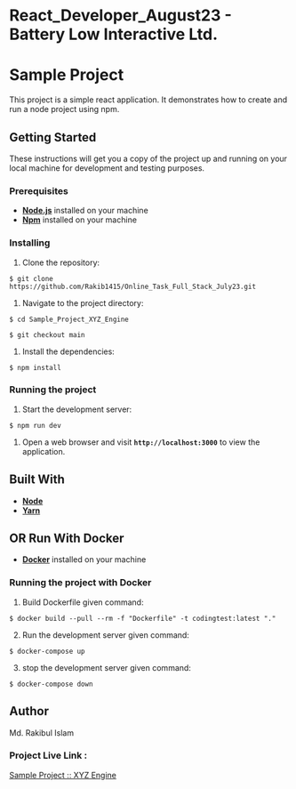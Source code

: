
# React_Developer_August23 - Battery Low Interactive Ltd.

# Sample Project

This project is a simple react application. It demonstrates how to create and run a node project using npm.

## **Getting Started**

These instructions will get you a copy of the project up and running on your local machine for development and testing purposes.

### **Prerequisites**

- **[Node.js](https://nodejs.org/en/download/)** installed on your machine
- **[Npm](https://www.npmjs.com/)** installed on your machine

### **Installing**

1. Clone the repository:

```
$ git clone https://github.com/Rakib1415/Online_Task_Full_Stack_July23.git

```

1. Navigate to the project directory:

```
$ cd Sample_Project_XYZ_Engine

$ git checkout main

```

1. Install the dependencies:

```
$ npm install

```

### **Running the project**

1. Start the development server:

```
$ npm run dev

```

1. Open a web browser and visit **`http://localhost:3000`** to view the application.

## **Built With**

- **[Node](https://nodejs.org/)**
- **[Yarn](https://yarnpkg.com/)**

## **OR Run With Docker**
- **[Docker](https://docs.docker.com/desktop/install/windows-install/)** installed on your machine

### **Running the project with Docker**

1. Build Dockerfile given command:

```
$ docker build --pull --rm -f "Dockerfile" -t codingtest:latest "." 

```
2. Run the development server given command:

```
$ docker-compose up 

```
3. stop the development server given command:

```
$ docker-compose down

```

## **Author**

Md. Rakibul Islam

### Project Live Link :

[Sample Project :: XYZ Engine](https://astounding-boba-772b92.netlify.app/)

